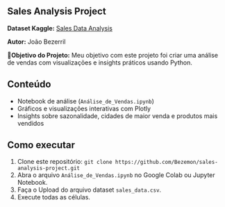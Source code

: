 ## Sales Analysis Project
**Dataset Kaggle:** [Sales Data Analysis](https://www.kaggle.com/datasets/beekiran/sales-data-analysis) <br>

**Autor:** João Bezerril

🎯**Objetivo do Projeto:** Meu objetivo com este projeto foi criar uma análise de vendas com visualizações e insights práticos usando Python.

## Conteúdo
- Notebook de análise (`Análise_de_Vendas.ipynb`)
- Gráficos e visualizações interativas com Plotly
- Insights sobre sazonalidade, cidades de maior venda e produtos mais vendidos

## Como executar
1. Clone este repositório: `git clone https://github.com/Bezemon/sales-analysis-project.git`
2. Abra o arquivo `Análise_de_Vendas.ipynb` no Google Colab ou Jupyter Notebook.
3. Faça o Upload do arquivo dataset `sales_data.csv`.
4. Execute todas as células.

